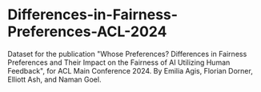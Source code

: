 # Differences-in-Fairness-Preferences-ACL-2024
Dataset for the publication "Whose Preferences? Differences in Fairness Preferences and Their Impact on the Fairness of AI Utilizing Human Feedback", for ACL Main Conference 2024. By Emilia Agis, Florian Dorner, Elliott Ash, and Naman Goel.
